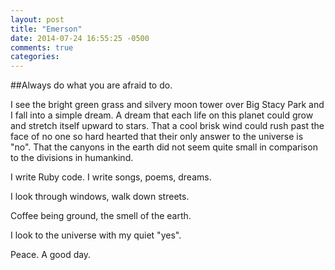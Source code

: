 ```yaml
---
layout: post
title: "Emerson"
date: 2014-07-24 16:55:25 -0500
comments: true
categories: 
---
```


##Always do what you are afraid to do.

I see the bright green grass and silvery moon tower over Big Stacy Park and I fall into a simple dream. A dream that each life on this planet could grow and stretch itself upward to stars. That a cool brisk wind could rush past the face of no one so hard hearted that their only answer to the universe is "no". That the canyons in the earth did not seem quite small in comparison to the divisions in humankind.

I write Ruby code. I write songs, poems, dreams.

I look through windows, walk down streets.

Coffee being ground, the smell of the earth.

I look to the universe with my quiet "yes".

Peace. A good day.